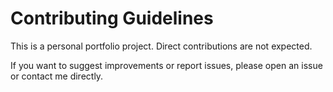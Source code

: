 # Contributing Guidelines

This is a personal portfolio project. Direct contributions are not expected.  

If you want to suggest improvements or report issues, please open an issue or contact me directly.
